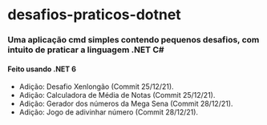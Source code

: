 # desafios-praticos-dotnet

### Uma aplicação cmd simples contendo pequenos desafios, com intuito de praticar a linguagem .NET C#

#### Feito usando .NET 6

- Adição: Desafio Xenlongão (Commit 25/12/21).
- Adição: Calculadora de Média de Notas (Commit 25/12/21).
- Adição: Gerador dos números da Mega Sena (Commit 28/12/21).
- Adição: Jogo de adivinhar número (Commit 28/12/21).
